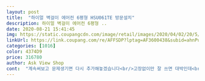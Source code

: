 ```yaml
---
layout: post 
title:  "하이얼 벽걸이 에어컨 6평형 HSU061TE 방문설치" 
description: 하이얼 벽걸이 에어컨 6평형 ..
date: 2020-08-21 15:41:45 
img: https://static.coupangcdn.com/image/retail/images/2020/04/02/20/5/27234b10-d45a-45cb-a58e-7629cbed48aa.jpg 
linkUrl: https://link.coupang.com/re/AFFSDP?lptag=AF3600438&subid=ahnPublicAsk&pageKey=1434726842&itemId=2477032118&vendorItemId=70470380000&traceid=V0-113-0d4cb9f4a8d79dc2 
categories: [1016] 
color: 4374D9 
price: 316780 
author: Ask View Shop 
cont:  "계속써보고 문제생기면 다시 추가해놓겠습니다<br/>고장없이만 잘 쓰면 대박인데<br/>기본설치로 추가 설치비 없었구요.<br/> 부부 두분이 오셔서 잘 설치해주시고 설명도 잘해주셔서  만족해요<br/>다른몰에서 에어컨 구매했는데<br/>단 브랜드가 좀 안유명한브랜드라 걱정을많이했는데<br/>덕분에 지금 에어컨켜놓고 시원한 밤을 보내구있습니당 ㅎㅎ<br/>바로취소하고 쿠팡에서 구입했어요<br/>배송일이 15일 걸린다해서<br/>부모님댁에 삼성에어컨보다 잘나와요<br/>빠르게 설치해주셨습니다<br/>설치기사님들 친절하시고<br/>우선 지금같은시기에는 빠른날짜에 설치할수있는게 가장큰 메리트고요<br/>이건 좀 계속 써봐야알것같고<br/>저희집은 첫 신축아파트인데 에어컨 설치 기사님은 매우 친절하고 잘해주셨지만 제품상 이제품이 저희집 벽면에 붙혔을때 잘안붙고 헐렁헐렁 거린다고 하십니다 다른 상품들은 다 잘붙었는게 이건 들떠있습니다 사실때 모두 신중하게 사세요 바람은 잘나오고 시원합니다<br/>중국제품이라 반신반의했는데 시원해요.<br/> 에어컨은 시원함 그걸로 제성능 다하는거라^^ 다락방 애들 놀이공간에 유달스리 덥고 습기도 많이차 고민했었는데 달고 30분만에 해결끝이네요.<br/><br/>추가 설치비많이나올까봐 걱정했는데<br/>추가비용 안들어서 좋았어요<br/>추가설치금 0원<br/>현재는 차가운 바람 빵빵하게 잘나옵니다<br/>" 
---
```

